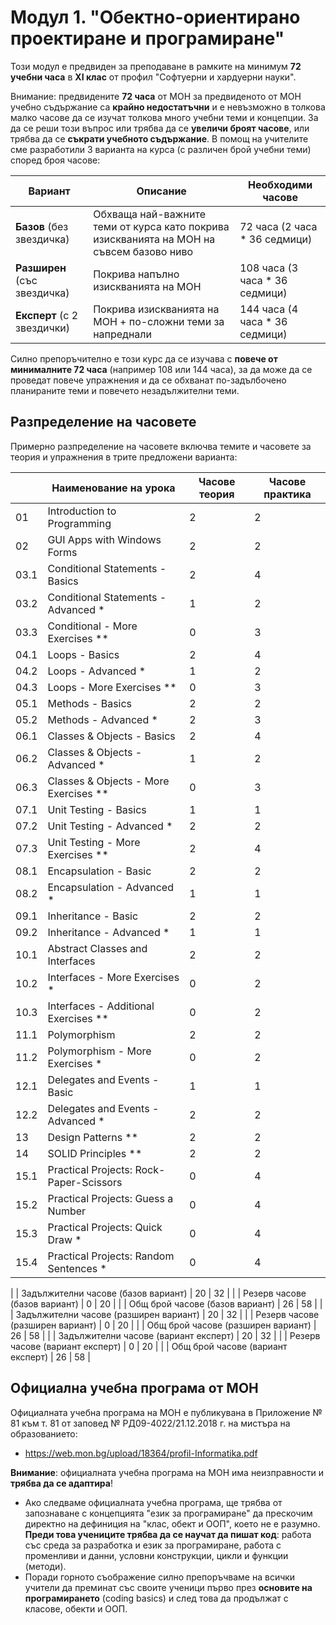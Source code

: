 # Модул 1. "Обектно-ориентирано проектиране и програмиране"

Този модул е предвиден за преподаване в рамките на минимум **72 учебни часа** в **XI клас** от профил "Софтуерни и хардуерни науки".

Внимание: предвидените **72 часа** от МОН за предвиденото от МОН учебно съдържание са **крайно недостатъчни** и е невъзможно в толкова малко часове да се изучат толкова много учебни теми и концепции. За да се реши този въпрос или трябва да се **увеличи броят часове**, или трябва да се **съкрати учебното съдържание**. В помощ на учителите сме разработили 3 варианта на курса (с различен брой учебни теми) според броя часове:

| Вариант                     | Описание                        | Необходими часове |
|-----------------------------|---------------------------------|-------------------|
| **Базов** (без звездичка)     | Обхваща най-важните теми от курса като покрива изискванията на МОН на съвсем базово ниво | 72 часа (2 часа * 36 седмици) |
| **Разширен** (със звездичка)   | Покрива напълно изискванията на МОН | 108 часа (3 часа * 36 седмици) |
| **Експерт** (с 2 звездички) | Покрива изискванията на МОН + по-сложни теми за напреднали | 144 часа (4 часа * 36 седмици) |
  
Силно препоръчително е този курс да се изучава с **повече от минималните 72 часа** (например 108 или 144 часа), за да може да се проведат повече упражнения и да се обхванат по-задълбочено планираните теми и повечето незадължителни теми.

## Разпределение на часовете

Примерно разпределение на часовете включва темите и часовете за теория и упражнения в трите предложени варианта:

|      | Наименование на урока                   | Часове теория | Часове практика |
|------|-----------------------------------------|---------------|-----------------|
| 01   | Introduction to Programming             |       2       |        2        |
| 02   | GUI Apps with Windows Forms             |       2       |        2        | 
| 03.1 | Conditional Statements - Basics         |       2       |        4        |
| 03.2 | Conditional Statements - Advanced *     |       1       |        2        |
| 03.3 | Conditional - More Exercises **         |       0       |        3        |
| 04.1 | Loops - Basics                          |       2       |        4        |
| 04.2 | Loops - Advanced *                      |       1       |        2        |
| 04.3 | Loops - More Exercises **               |       0       |        3        |
| 05.1 | Methods - Basics                        |       2       |        2        |
| 05.2 | Methods - Advanced *                    |       2       |        3        |
| 06.1 | Classes & Objects - Basics              |       2       |        4        |
| 06.2 | Classes & Objects - Advanced *          |       1       |        2        |
| 06.3 | Classes & Objects - More Exercises **   |       0       |        3        |
| 07.1 | Unit Testing - Basics                   |       1       |        1        |
| 07.2 | Unit Testing - Advanced *               |       2       |        2        |
| 07.3 | Unit Testing - More Exercises **        |       2       |        4        |
| 08.1 | Encapsulation - Basic                   |       2       |        2        |
| 08.2 | Encapsulation - Advanced *              |       1       |        1        |
| 09.1 | Inheritance - Basic                     |       2       |        2        |
| 09.2 | Inheritance - Advanced *                |       1       |        1        |
| 10.1 | Abstract Classes and Interfaces         |       2       |        2        |
| 10.2 | Interfaces - More Exercises *           |       0       |        2        |
| 10.3 | Interfaces - Additional Exercises **    |       0       |        2        |
| 11.1 | Polymorphism                            |       2       |        2        |
| 11.2 | Polymorphism - More Exercises *         |       0       |        2        |
| 12.1 | Delegates and Events - Basic            |       1       |        1        |
| 12.2 | Delegates and Events - Advanced *       |       2       |        2        |
| 13   | Design Patterns **                      |       2       |        2        |
| 14   | SOLID Principles **                     |       2       |        2        |
| 15.1 | Practical Projects: Rock-Paper-Scissors |       0       |        4        |
| 15.2 | Practical Projects: Guess a Number      |       0       |        4        |
| 15.3 | Practical Projects: Quick Draw *        |       0       |        4        |
| 15.4 | Practical Projects: Random Sentences *  |       0       |        4        |

|      | Задължителни часове (базов вариант)     |       20      |        32       |
|      | Резерв часове (базов вариант)           |       0       |        20       |
|      | Общ брой часове (базов вариант)         |       26      |        58       |
|      | Задължителни часове (разширен вариант)  |       20      |        32       |
|      | Резерв часове (разширен вариант)        |       0       |        20       |
|      | Общ брой часове (разширен вариант)      |       26      |        58       |
|      | Задължителни часове (вариант експерт)   |       20      |        32       |
|      | Резерв часове (вариант експерт)         |       0       |        20       |
|      | Общ брой часове (вариант експерт)       |       26      |        58       |

## Официална учебна програма от МОН

Официалната учебна програма на МОН е публикувана в Приложение № 81 към т. 81 от заповед № РД09-4022/21.12.2018 г. на мистъра на образованието:
  - https://web.mon.bg/upload/18364/profil-Informatika.pdf

**Внимание**: официалната учебна програма на МОН има неизправности и **трябва да се адаптира**!
  - Ако следваме официалната учебна програма, ще трябва от запознаване с концепцията "език за програмиране" да прескочим директно на дефиниция на "клас, обект и ООП", което не е разумно. **Преди това учениците трябва да се научат да пишат код**: работа със среда за разработка и език за програмиране, работа с променливи и данни, условни конструкции, цикли и функции (методи).
  - Поради горното съображение силно препоръчваме на всички учители да преминат със своите ученици първо през **основите на програмирането** (coding basics) и след това да продължат с класове, обекти и ООП.
